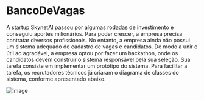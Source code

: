 # BancoDeVagas

A startup SkynetAI passou por algumas rodadas de investimento e conseguiu aportes milionários. Para poder crescer, a empresa precisa contratar diversos profissionais. No entanto, a empresa ainda não possui um sistema adequado de cadastro de vagas e candidatos. De modo a unir o útil ao agradável, a empresa optou por fazer um hackathon, onde os candidatos devem construir o sistema responsável pela sua seleção. Sua tarefa consiste em implementar um protótipo do sistema. Para facilitar a tarefa, os recrutadores técnicos já
criaram o diagrama de classes do sistema, conforme apresentado abaixo.

![image](https://user-images.githubusercontent.com/63256286/86022575-f320c980-ba00-11ea-95cb-8713dc409471.png)
